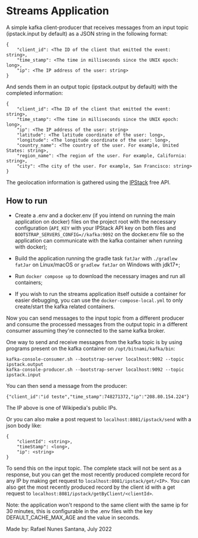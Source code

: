 # Streams Application

A simple kafka client-producer that receives messages from an input topic (ipstack.input by default) as a JSON string in the following format:

    {
        "client_id": <The ID of the client that emitted the event: string>,
        "time_stamp": <The time in milliseconds since the UNIX epoch: long>,
        "ip": <The IP address of the user: string>
    }

And sends them in an output topic (ipstack.output by default) with the completed information:

    {
        "client_id": <The ID of the client that emitted the event: string>,
        "time_stamp": <The time in milliseconds since the UNIX epoch: long>,
        "ip": <The IP address of the user: string>
        "latitude": <The latitude coordinate of the user: long>,
        "longitude": <The longitude coordinate of the user: long>,
        "country_name": <The country of the user. For example, United States: string>,
        "region_name": <The region of the user. For example, California: string>,
        "city": <The city of the user. For example, San Francisco: string>
    }

The geolocation information is gathered using the [IPStack](https://ipstack.com/) free API.

## How to run

- Create a .env and a docker.env (if you intend on running the main application on docker) files on the project root with the necessary configuration (`API_KEY` with your IPStack API key on both files and `BOOTSTRAP_SERVERS_CONFIG=//kafka:9092` on the docker.env file so the application can communicate with the kafka container when running with docker);


- Build the application running the gradle task `fatJar` with `./gradlew fatJar` on Linux/macOS or `gradlew fatJar` on Windows with jdk17+;


- Run `docker compose up` to download the necessary images and run all containers;


- If you wish to run the streams application itself outside a container for easier debugging, you can use the `docker-compose-local.yml` to only create/start the kafka related containers.

Now you can send messages to the input topic from a different producer and consume the processed messages from the output topic in a different consumer assuming they're connected to the same kafka broker.

One way to send and receive messages from the kafka topic is by using programs present on the kafka container on `/opt/bitnami/kafka/bin`:

    kafka-console-consumer.sh --bootstrap-server localhost:9092 --topic ipstack.output
    kafka-console-producer.sh --bootstrap-server localhost:9092 --topic ipstack.input

You can then send a message from the producer:

    {"client_id":"id teste","time_stamp":748271372,"ip":"208.80.154.224"}

The IP above is one of Wikipedia's public IPs.

Or you can also make a post request to `localhost:8081/ipstack/send` with a json body like:

    {
        "clientId": <string>,
        "timeStamp": <long>,
        "ip": <string>
    }

To send this on the input topic. The complete stack will not be sent as a response, but you can get the most recently produced complete record for any IP by making get request to `localhost:8081/ipstack/get/<IP>`. You can also get the most recently produced record by the client id with a get request to `localhost:8081/ipstack/getByClient/<clientId>`.

Note: the application won't respond to the same client with the same ip for 30 minutes, this is configurable in the .env files with the key DEFAULT_CACHE_MAX_AGE and the value in seconds.

Made by: Rafael Nunes Santana, July 2022
